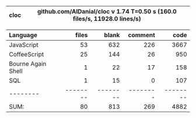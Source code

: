 
cloc|github.com/AlDanial/cloc v 1.74  T=0.50 s (160.0 files/s, 11928.0 lines/s)
--- | ---

Language|files|blank|comment|code
:-------|-------:|-------:|-------:|-------:
JavaScript|53|632|226|3667
CoffeeScript|25|144|26|950
Bourne Again Shell|1|22|17|158
SQL|1|15|0|107
--------|--------|--------|--------|--------
SUM:|80|813|269|4882
